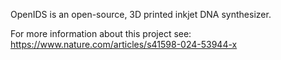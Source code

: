 OpenIDS is an open-source, 3D printed inkjet DNA synthesizer.

For more information about this project see:
<https://www.nature.com/articles/s41598-024-53944-x>


